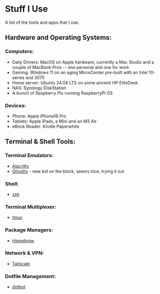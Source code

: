 # Stuff I Use

A list of the tools and apps that I use.

## Hardware and Operating Systems:
### Computers:
- Daily Drivers: MacOS on Apple hardware; currently a Mac Studio and a couple of MacBook Pros -- one personal and one for work
- Gaming: Windows 11 on an aging MicroCenter pre-built with an Intel 10-series and 3070
- Home server: Ubuntu 24.04 LTS on some ancient HP EliteDesk
- NAS: Synology DiskStation
- A bunch of Raspberry Pis running RaspberryPi OS
### Devices:
- Phone: Apple iPhone16 Pro
- Tablets: Apple iPads, a Mini and an M3 Air
- eBook Reader: Kindle Paperwhite

## Terminal & Shell Tools:
### Terminal Emulators:
- [Alacritty](https://alacritty.org/)
- [Ghostty](https://ghostty.org/) - new kid on the block, seems nice, trying it out
### Shell:
- [zsh](https://www.zsh.org/)
### Terminal Multiplexer:
- [tmux](https://github.com/tmux/tmux)
### Package Managers:
- [Homebrew](https://brew.sh/)
### Network & VPN:
- [Tailscale](https://tailscale.com)
### Dotfile Management:
- [dotbot](https://github.com/anishathalye/dotbot)
